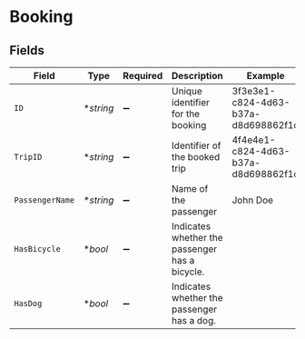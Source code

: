 # Booking


## Fields

| Field                                          | Type                                           | Required                                       | Description                                    | Example                                        |
| ---------------------------------------------- | ---------------------------------------------- | ---------------------------------------------- | ---------------------------------------------- | ---------------------------------------------- |
| `ID`                                           | **string*                                      | :heavy_minus_sign:                             | Unique identifier for the booking              | 3f3e3e1-c824-4d63-b37a-d8d698862f1d            |
| `TripID`                                       | **string*                                      | :heavy_minus_sign:                             | Identifier of the booked trip                  | 4f4e4e1-c824-4d63-b37a-d8d698862f1d            |
| `PassengerName`                                | **string*                                      | :heavy_minus_sign:                             | Name of the passenger                          | John Doe                                       |
| `HasBicycle`                                   | **bool*                                        | :heavy_minus_sign:                             | Indicates whether the passenger has a bicycle. |                                                |
| `HasDog`                                       | **bool*                                        | :heavy_minus_sign:                             | Indicates whether the passenger has a dog.     |                                                |